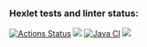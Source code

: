 ### Hexlet tests and linter status:
[![Actions Status](https://github.com/dmitry-viktorovich/java-project-lvl1/workflows/hexlet-check/badge.svg)](https://github.com/dmitry-viktorovich/java-project-lvl1/actions)
<a href="https://codeclimate.com/github/codeclimate/codeclimate/maintainability"><img src="https://api.codeclimate.com/v1/badges/a99a88d28ad37a79dbf6/maintainability" /></a>
[![Java CI](https://github.com/dmitry-viktorovich/java-project-lvl1/actions/workflows/github-actions.yml/badge.svg?branch=main)](https://github.com/dmitry-viktorovich/java-project-lvl1/actions/workflows/github-actions.yml)
<a href="https://asciinema.org/a/Gce00plT4B32LlSyHDHaKYeBi" target="_blank"><img src="https://asciinema.org/a/Gce00plT4B32LlSyHDHaKYeBi.svg" /></a>

